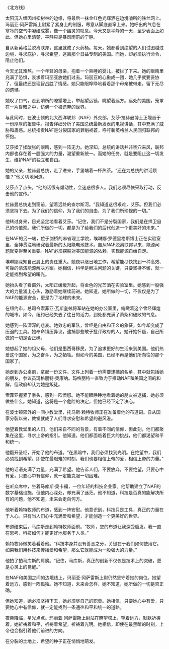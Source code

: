 《北方线》

太阳沉入缅因州松树林的边缘，将最后一抹金红色光辉洒在边境哨所的铁丝网上。玛丽亚·冈萨雷斯上尉紧了紧身上的制服，寒意从脚底直窜上来。她呼出的气息在寒冷的空气中凝结成雾，像一个幽灵的叹息。今天又是平静的一天，至少表面上如此。但她心里清楚，平静只是暴风雨前的宁静。

自从新英格兰脱离联邦，这里就成了火药桶。每天，她都看到绝望的人们试图越过边境，寻求庇护，寻求希望，逃离那个日益专制的美国。而她，却必须执行命令，阻止他们。

今天尤其难熬。一个年轻的母亲，抱着一个熟睡的婴儿，被拦了下来。她的眼睛里充满了恐惧，哀求着玛丽亚放她们过去。玛丽亚的心揪成一团，她几乎就要妥协了，但最终还是理智战胜了情感。她只能眼睁睁地看着那个母亲被带走，留下无尽的遗憾。

她叹了口气，走到哨所的瞭望塔上，举起望远镜，眺望着远方。远处的美国，笼罩在一片昏暗之中，仿佛一个被遗弃的世界。

与此同时，在波士顿的北大西洋联邦（NAF）外交部，艾莎·拉赫曼博士正埋首于一份厚厚的报告中。报告详细分析了美国总统最新发表的电视讲话，其中充满了威胁和蛊惑。总统指责NAF是分裂国家的罪魁祸首，呼吁新英格兰人民回归联邦的怀抱。

艾莎揉了揉酸胀的眼睛，感到一阵无力。她深知，总统的讲话并非空穴来风，联邦内部也存在着一股强大的力量，渴望重新统一。而她的任务，就是要阻止这一切发生，维护NAF的独立和自由。

她的父亲，拉赫曼总统，走了进来，手里端着一杯热茶。“还在为总统的讲话烦恼？”他关切地问道。

艾莎点了点头。“他的话很有煽动性，会迷惑很多人。我们必须尽快采取行动，反击他的宣传。”

拉赫曼总统走到窗前，望着远处的查尔斯河。“我知道这很艰难，艾莎。但我们必须坚持下去。为了我们的信仰，为了我们的自由，为了我们所珍视的一切。”

他转过身来，目光坚定地看着艾莎。“记住，我们不是分裂国家，我们是在捍卫自己的价值观。我们所做的一切，都是为了给我们的后代创造一个更美好的未来。”

在NAF的另一端，位于剑桥的麻省理工学院，埃琳娜·罗德里格斯博士正在实验室里，全神贯注地研究着最新的太阳能电池技术。自从NAF脱离联邦以来，能源问题就变得至关重要。NAF必须摆脱对美国能源的依赖，实现能源自给自足。

埃琳娜深知自己肩上的责任重大。她夜以继日地工作，希望能尽快找到一种高效、可靠的清洁能源解决方案。她相信，科学是解决问题的关键，只要坚持不懈，就一定能找到希望的曙光。

她抬头看了看窗外，太阳正缓缓升起，将金色的光芒洒在实验室里。她感到一股强大的力量涌上心头，激励着她继续前进。她知道，她所做的一切，不仅仅是为了NAF的能源安全，更是为了地球的未来。

在纽约市，总司令索菲亚·瓦斯奎兹将军站在她的办公室里，俯瞰着这个曾经辉煌的城市。如今，纽约已经失去了往日的活力，到处都充满了萧条和破败的气息。

她感到一阵深深的悲哀。她效忠的军队，曾经是自由和正义的象征，如今却变成了压迫的工具。她奉命镇压异议，逮捕那些敢于批评政府的人。她开始怀疑，自己所做的一切是否正确。

她想起了她的祖父母，他们是墨西哥移民，为了追求更好的生活来到美国。他们热爱这个国家，为之奋斗，为之牺牲。但如今的美国，已经不再是他们所向往的那个国家了。

她走到办公桌前，拿起一份文件。文件上列着一份需要逮捕的名单，其中就包括她的朋友，参议员玛格丽特·奥康纳。玛格丽特一直致力于推动NAF和美国之间的和解，但政府却认为她是叛徒。

索菲亚握紧了拳头，感到一阵愤怒。她不能眼睁睁地看着她的朋友被逮捕，她必须做些什么。她知道，这将是一个危险的决定，但她已经下定了决心。

在波士顿郊外的一间小教堂里，托马斯·赖特牧师正在准备着他的布道词。自从国家分裂以来，教堂就成了人们寻求安慰和希望的避风港。

他望着教堂里的人们，他们来自不同的背景，有着不同的信仰，但此刻，他们都聚集在这里，寻求上帝的指引。他知道，他们都面临着巨大的挑战，他们都渴望和平和统一。

他翻开圣经，开始了他的布道。“在黑暗中，我们必须找到光明。在绝望中，我们必须找到希望。即使在最艰难的时刻，我们也要相信上帝的爱，相信上帝的力量。”

他的话语充满了力量，充满了希望。他告诉人们，不要放弃，不要绝望，只要心中有爱，只要心中有信仰，就一定能克服一切困难。

在听众席中，坐着马库斯·奥卡福，一位年轻的科技企业家。他帮助建立了NAF的数字基础设施，但他内心深处，却充满了迷茫。他不知道，科技是否真的能解决所有的问题，他不知道，未来会走向何方。

他听着赖特牧师的布道，感到一阵安慰。他意识到，科技只是工具，真正的力量在于人心。只有当人们心中充满爱和希望，才能创造一个更美好的世界。

布道结束后，马库斯走到赖特牧师面前。“牧师，您的布道让我深受启发。我一直在思考，科技如何才能更好地服务于人类。”

赖特牧师微笑着看着他。“科技本身并没有善恶之分，关键在于我们如何使用它。如果我们用科技来传播爱和希望，那么它就能成为一股强大的力量。”

他拍了拍马库斯的肩膀。“记住，马库斯，真正的创新不仅仅是技术上的突破，更是心灵上的觉醒。”

在NAF和美国之间的边境线上，玛丽亚·冈萨雷斯上尉仍然坚守着她的岗位。她望着远方，感到一阵孤独。她不知道，未来会怎样，她不知道，她所做的一切是否正确。

但她知道，她必须坚持下去，她必须尽自己的职责。她相信，只要她心中有爱，只要她心中有信仰，就一定能找到一条通往和平和统一的道路。

夜幕降临，星光点点。玛丽亚·冈萨雷斯上尉站在瞭望塔上，望着远方，默默祈祷着。她祈祷着和平，祈祷着希望，祈祷着光明。她相信，即使在最黑暗的时刻，上帝也会指引着他们前进的方向。

在分裂的土地上，希望的种子正在悄悄地萌发。